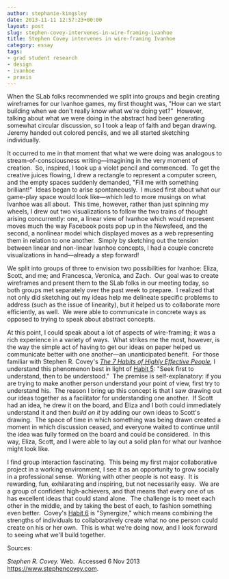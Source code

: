 ```yaml
---
author: stephanie-kingsley
date: 2013-11-11 12:57:23+00:00
layout: post
slug: stephen-covey-intervenes-in-wire-framing-ivanhoe
title: Stephen Covey intervenes in wire-framing Ivanhoe
category: essay
tags:
- grad student research
- design
- ivanhoe
- praxis
---
```


When the SLab folks recommended we split into groups and begin creating wireframes for our Ivanhoe games, my first thought was, "How can we start building when we don't really know what we're doing yet?"  However, talking about what we were doing in the abstract had been generating somewhat circular discussion, so I took a leap of faith and began drawing.  Jeremy handed out colored pencils, and we all started sketching individually.

It occurred to me in that moment that what we were doing was analogous to stream-of-consciousness writing&mdash;imagining in the very moment of creation.  So, inspired, I took up a violet pencil and commenced.  To get the creative juices flowing, I drew a rectangle to represent a computer screen, and the empty spaces suddenly demanded, "Fill me with something brilliant!"  Ideas began to arise spontaneously.  I mused first about what our game-play space would look like&mdash;which led to more musings on what Ivanhoe was all about.  This time, however, rather than just spinning my wheels, I drew out two visualizations to follow the two trains of thought arising concurrently: one, a linear view of Ivanhoe which would represent moves much the way Facebook posts pop up in the Newsfeed, and the second, a nonlinear model which displayed moves as a web representing them in relation to one another.  Simply by sketching out the tension between linear and non-linear Ivanhoe concepts, I had a couple concrete visualizations in hand&mdash;already a step forward!

We split into groups of three to envision two possibilities for Ivanhoe: Eliza, Scott, and me; and Francesca, Veronica, and Zach.  Our goal was to create wireframes and present them to the SLab folks in our meeting today, so both groups met separately over the past week to prepare.  I realized that not only did sketching out my ideas help me delineate specific problems to address (such as the issue of linearity), but it helped us to collaborate more efficiently, as well.  We were able to communicate in concrete ways as opposed to trying to speak about abstract concepts.

At this point, I could speak about a lot of aspects of wire-framing; it was a rich experience in a variety of ways.  What strikes me the most, however, is the way the simple act of having to get our ideas on paper helped us communicate better with one another&mdash;an unanticipated benefit.  For those familiar with Stephen R. Covey's _[The 7 Habits of Highly Effective People](https://www.stephencovey.com/7habits/7habits.phphttp://),_ I understand this phenomenon best in light of [Habit 5](https://www.stephencovey.com/7habits/7habits-habit5.php): "Seek first to understand, then to be understood."  The premise is self-explanatory: if you are trying to make another person understand your point of view, first try to understand his.  The reason I bring up this concept is that I saw drawing out our ideas together as a facilitator for understanding one another.  If Scott had an idea, he drew it on the board, and Eliza and I both could immediately understand it and then _build on it_ by adding our own ideas to Scott's drawing.  The space of time in which something was being drawn created a moment in which discussion ceased, and everyone waited to continue until the idea was fully formed on the board and could be considered.  In this way, Eliza, Scott, and I were able to lay out a solid plan for what our Ivanhoe might look like.

I find group interaction fascinating.  This being my first major collaborative project in a working environment, I see it as an opportunity to grow socially in a professional sense.  Working with other people is not easy.  It is rewarding, fun, exhilarating and inspiring, but not necessarily easy.  We are a group of confident high-achievers, and that means that every one of us has excellent ideas that could stand alone.  The challenge is to meet each other in the middle, and by taking the best of each, to fashion something even better.  Covey's [Habit 6](https://www.stephencovey.com/7habits/7habits-habit6.php) is "Synergize," which means combining the strengths of individuals to collaboratively create what no one person could create on his or her own.  This is what we're doing now, and I look forward to seeing what we'll build together.

Sources:

_Stephen R. Covey._ Web.  Accessed 6 Nov 2013 <https://www.stephencovey.com>.
